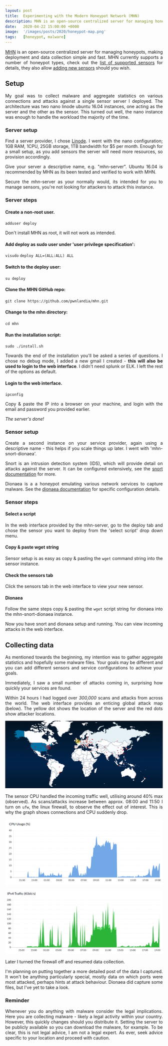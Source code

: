 ```yaml
---
layout: post
title:  Experimenting with the Modern Honeypot Network (MHN)
description: MHN is an open-source centralized server for managing honeypots, making deployment and data collection simple and fast. My goal was to collect malware and aggregate statistics....
date:   2020-04-22 15:00:00 +0000
image:  '/images/posts/2020/honeypot-map.png'
tags:   [honeypot, malware]
---
```


<style>p { text-align: justify; }</style>

[MHN](https://github.com/pwnlandia/mhn) is an open-source centralized server for managing honeypots, making deployment and data collection simple and fast. MHN currently supports a number of honeypot types, check out the [list of supported sensors](https://github.com/pwnlandia/mhn/wiki/List-of-Supported-Sensors) for details, they also allow [adding new sensors](https://github.com/pwnlandia/mhn/wiki/Add-Support-for-New-Sensors-to-the-MHN) should you wish.

## Setup

My goal was to collect malware and aggregate statistics on various connections and attacks against a single sensor server I deployed. The architecture was two nano linode ubuntu 16.04 instances, one acting as the server and the other as the sensor. This turned out well, the nano instance was enough to handle the workload the majority of the time.

### Server setup

Find a server provider, I chose [Linode](https://www.linode.com/). I went with the nano configuration; 1GB RAM, 1CPU, 25GB storage, 1TB bandwidth for $5 per month. Enough for a small setup, as you add sensors the server will need more resources, so provision accordingly.

Give your server a descriptive name, e.g. "mhn-server". Ubuntu 16.04 is recommended by MHN as its been tested and verified to work with MHN.

Secure the mhn-server as your normally would, its intended for you to manage sensors, you're not looking for attackers to attack this instance.

### Server steps

#### Create a non-root user.

`adduser deploy`

Don't install MHN as root, it will not work as intended.

#### Add deploy as sudo user under 'user privilege specification':

`visudo`
`deploy ALL=(ALL:ALL) ALL`

#### Switch to the deploy user:

`su deploy`

#### Clone the MHN GitHub repo:

`git clone https://github.com/pwnlandia/mhn.git`

#### Change to the mhn directory:

`cd mhn`

#### Run the installation script:

`sudo ./install.sh`

Towards the end of the installation you'll be asked a series of questions. I chose no debug mode, I added a new gmail I created - **this will also be used to login to the web interface**. I didn't need splunk or ELK. I left the rest of the options as default.

#### Login to the web interface.

`ipconfig`

Copy & paste the IP into a browser on your machine, and login with the email and password you provided earlier.

_The server's done!_


### Sensor setup

Create a second instance on your service provider, again using a descriptive name - this helps if you scale things up later. I went with 'mhn-snort-dionaea'.

Snort is an intrusion detection system (IDS), which will provide detail on attacks against the server. It can be configured extensively, see the [snort documentation](https://www.snort.org/documents) for more.

Dionaea is a a honeypot emulating various network services to capture malware. See the [dionaea documentation](https://dionaea.readthedocs.io/en/latest/) for specific configuration details.

### Sensor steps

#### Select a script

In the web interface provided by the mhn-server, go to the deploy tab and chose the sensor you want to deploy from the 'select script' drop down menu.

#### Copy & paste wget string

Sensor setup is as easy as copy & pasting the `wget` command string into the sensor instance.

#### Check the sensors tab

Click the sensors tab in the web interface to view your new sensor.


#### Dionaea

Follow the same steps copy & pasting the `wget` script string for dionaea into the mhn-snort-dionaea instance.

Now you have snort and dionaea setup and running. You can view incoming attacks in the web interface.

## Collecting data

As mentioned towards the beginning, my intention was to gather aggregate statistics and hopefully some malware files. Your goals may be different and you can add different sensors and service configurations to achieve your goals.

Immediately, I saw a small number of attacks coming in, surprising how quickly your services are found.

Within 24 hours I had logged over _300,000_ scans and attacks from across the world. The web interface provides an enticing global attack map (below). The yellow dot shows the location of the server and the red dots show attacker locations.

![](/images/posts/2020/honeypot-map.png)

The sensor CPU handled the incoming traffic well, utilising around 40% max (observed). As scans/attacks increase between approx. 08:00 and 11:50 I turn on `ufw`, the linux firewall, to observe the effect out of interest. This is why the graph shows connections and CPU suddenly drop.

![](/images/posts/2020/cpuhoneypot.png)

![](/images/posts/2020/traffichoneypot.png)

Later I turned the firewall off and resumed data collection.

I'm planning on putting together a more detailed post of the data I captured. It won't be anything particularly special, mostly data on which ports were most attacked, perhaps hints at attack behaviour. Dionaea did capture some files, but I've yet to take a look.

### Reminder

Whenever you do anything with malware consider the legal implications. Here you are collecting malware - likely a legal activity within your country. However, this quickly changes should you distribute it. Setting the server to be publicly available so you can download the malware, for example. To be clear, this is not legal advice, I am not a legal expert. As ever, seek advice specific to your location and proceed with caution.